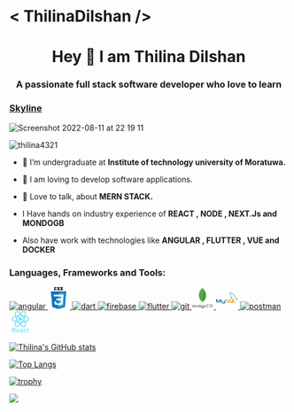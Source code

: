 
# < ThilinaDilshan />

<h1 align="center">Hey 👋 I am Thilina Dilshan</h1>
<h3 align="center"> A passionate full stack software developer who love to learn </h3>
<h3> <a href="https://skyline.github.com/thilina4321" target="_blank"> Skyline </a> </h3>


<img width="464" alt="Screenshot 2022-08-11 at 22 19 11" src="https://user-images.githubusercontent.com/38967633/184189613-0188199d-08f8-4d6a-a1b8-644478d2e70b.png">


<p align="left"> <img src="https://komarev.com/ghpvc/?username=thilina4321&label=Profile%20views&color=0e75b6&style=flat" alt="thilina4321" /> </p>


- 🔭 I’m undergraduate at **Institute of technology university of Moratuwa.**

- 🌱 I am loving to develop software applications.

- 💬 Love to talk, about **MERN STACK.**


- I Have hands on industry experience of **REACT , NODE , NEXT.Js and MONDOGB**


- Also have work with technologies like **ANGULAR , FLUTTER , VUE and DOCKER**



<h3 align="left">Languages, Frameworks and Tools:</h3>
<p align="left"> <a href="https://aws.amazon.com/amplify/" target="_blank" rel="noreferrer"> <img src="https://angular.io/assets/images/logos/angular/angular.svg" alt="angular" width="40" height="40"/> </a> <a href="https://angular.io" target="_blank" rel="noreferrer">  <img src="https://raw.githubusercontent.com/devicons/devicon/master/icons/css3/css3-original-wordmark.svg" alt="css3" width="40" height="40"/> </a> <a href="https://dart.dev" target="_blank" rel="noreferrer"> <img src="https://www.vectorlogo.zone/logos/dartlang/dartlang-icon.svg" alt="dart" width="40" height="40"/> </a>   <a href="https://www.figma.com/" target="_blank" rel="noreferrer"> <img src="https://www.vectorlogo.zone/logos/firebase/firebase-icon.svg" alt="firebase" width="40" height="40"/> </a> <a href="https://flutter.dev" target="_blank" rel="noreferrer"> <img src="https://www.vectorlogo.zone/logos/flutterio/flutterio-icon.svg" alt="flutter" width="40" height="40"/> </a>  <a href="https://git-scm.com/" target="_blank" rel="noreferrer"> <img src="https://www.vectorlogo.zone/logos/git-scm/git-scm-icon.svg" alt="git" width="40" height="40"/> </a>   <a href="https://www.mongodb.com/" target="_blank" rel="noreferrer"> <img src="https://raw.githubusercontent.com/devicons/devicon/master/icons/mongodb/mongodb-original-wordmark.svg" alt="mongodb" width="40" height="40"/> </a> <a href="https://www.mysql.com/" target="_blank" rel="noreferrer"> <img src="https://raw.githubusercontent.com/devicons/devicon/master/icons/mysql/mysql-original-wordmark.svg" alt="mysql" width="40" height="40"/> </a>   <a href="https://postman.com" target="_blank" rel="noreferrer"> <img src="https://www.vectorlogo.zone/logos/getpostman/getpostman-icon.svg" alt="postman" width="40" height="40"/> </a> <a href="https://reactjs.org/" target="_blank" rel="noreferrer"> <img src="https://raw.githubusercontent.com/devicons/devicon/master/icons/react/react-original-wordmark.svg" alt="react" width="40" height="40"/> </a> <a href="https://reactnative.dev/" target="_blank" rel="noreferrer">  </p>


![Thilina's GitHub stats](https://github-readme-stats.vercel.app/api?username=thilina4321&theme=dark&show_icons=true&include_all_commits=true&count_private=true&langs_count=true)

  
  
[![Top Langs](https://github-readme-stats.vercel.app/api/top-langs/?username=thilina4321&layout=compact&theme=dark)](https://github.com/thilina4321/github-readme-stats)


[![trophy](https://github-profile-trophy.vercel.app/?username=thilina4321&theme=onedark)](https://github.com/thilina4321/github-profile-trophy)
  
<img src="https://github-readme-streak-stats.herokuapp.com/?user=thilina4321"/>
